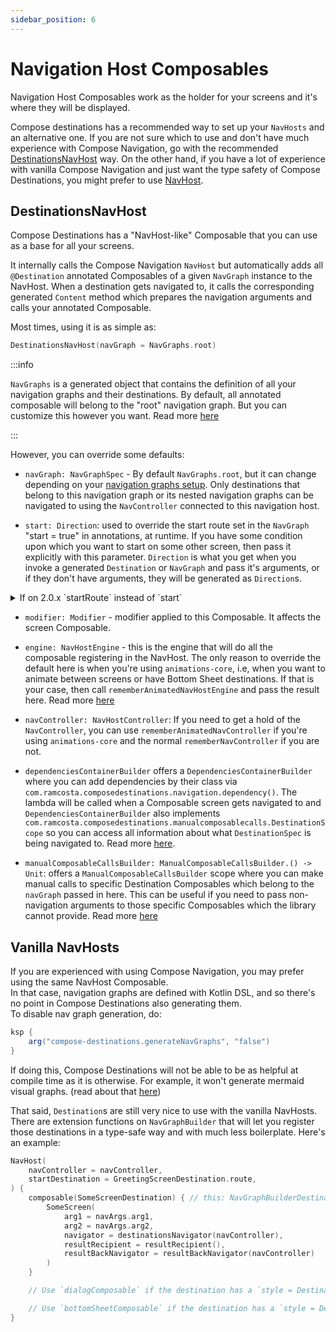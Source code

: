 ```yaml
---
sidebar_position: 6
---
```


# Navigation Host Composables

Navigation Host Composables work as the holder for your screens and it's where they will be displayed.

Compose destinations has a recommended way to set up your `NavHosts` and an alternative one. If you are not sure which to use and don't have much experience with Compose Navigation, go with the recommended [DestinationsNavHost](#destinationsnavhost-) way. On the other hand, if you have a lot of experience with vanilla Compose Navigation and just want the type safety of Compose Destinations, you might prefer to use [NavHost](#vanilla-navhosts).

## DestinationsNavHost 

Compose Destinations has a "NavHost-like" Composable that you can use as a base for all your screens.

It internally calls the Compose Navigation `NavHost` but automatically adds all `@Destination` annotated Composables of a given `NavGraph` instance to the NavHost. When a destination gets navigated to, it calls the corresponding generated `Content` method which prepares the navigation arguments and calls your annotated Composable.

Most times, using it is as simple as:

```kotlin
DestinationsNavHost(navGraph = NavGraphs.root)
```

:::info

`NavGraphs` is a generated object that contains the definition of all your navigation graphs and their destinations. By default, all annotated composable will belong to the "root" navigation graph. But you can customize this however you want. Read more [here](defining-navgraphs)

:::

However, you can override some defaults:

- `navGraph: NavGraphSpec` - By default `NavGraphs.root`, but it can change depending on your [navigation graphs setup](defining-navgraphs). Only destinations that belong to this navigation graph or its nested navigation graphs can be navigated to using the `NavController` connected to this navigation host.

- `start: Direction`: used to override the start route set in the `NavGraph` "start = true" in annotations, at runtime. If you have some condition upon which you want to start on some other screen, then pass it explicitly with this parameter. `Direction` is what you get when you invoke a generated `Destination` or `NavGraph` and pass it's arguments, or if they don't have arguments, they will be generated as `Direction`s.

<details>
  <summary>If on 2.0.x `startRoute` instead of `start`</summary>

- `startRoute: Route`: used to override the start route set in the `NavGraph` "start = true" in annotations, at runtime. If you have some condition upon which you want to start on some other screen, then pass it explicitly with this parameter. `Route` is an interface only implemented by `Destination` and `NavGraph`, since both are valid to start at (if you pass a `NavGraph` then that `NavGraph`'s start destination will be the first shown).

</details>

- `modifier: Modifier` - modifier applied to this Composable. It affects the screen Composable.

- `engine: NavHostEngine` - this is the engine that will do all the composable registering in the NavHost. The only reason to override the default here is when you're using `animations-core`, i.e, when you want to animate between screens or have Bottom Sheet destinations. If that is your case, then call `rememberAnimatedNavHostEngine` and pass the result here. Read more [here](styles-and-animations)

- `navController: NavHostController`: If you need to get a hold of the `NavController`, you can use `rememberAnimatedNavController` if you're using `animations-core` and the normal `rememberNavController` if you are not.

- `dependenciesContainerBuilder` offers a `DependenciesContainerBuilder` where you can add dependencies by their class via `com.ramcosta.composedestinations.navigation.dependency()`. The lambda will be called when a Composable screen gets navigated to and `DependenciesContainerBuilder` also implements `com.ramcosta.composedestinations.manualcomposablecalls.DestinationScope` so you can access all information about what `DestinationSpec` is being navigated to. Read more [here](arguments/nav-host-parameters#use-dependenciescontainerbuilder-to-prepare-dependencies).

- `manualComposableCallsBuilder: ManualComposableCallsBuilder.() -> Unit`: offers a `ManualComposableCallsBuilder` scope where you can
make manual calls to specific Destination Composables which belong to the `navGraph` passed in here. This can be useful if you need to pass non-navigation arguments to those specific Composables which the library cannot provide. Read more [here](arguments/nav-host-parameters)

## Vanilla NavHosts

If you are experienced with using Compose Navigation, you may prefer using the same NavHost Composable.   
In that case, navigation graphs are defined with Kotlin DSL, and so there's no point in Compose Destinations also generating them.  
To disable nav graph generation, do:

```gradle
ksp {
    arg("compose-destinations.generateNavGraphs", "false")
}
```

If doing this, Compose Destinations will not be able to be as helpful at compile time as it is otherwise.
For example, it won't generate mermaid visual graphs. (read about that [here](defining-navgraphs#visualisation-and-documentation))

That said, `Destination`s are still very nice to use with the vanilla NavHosts. There are extension functions on `NavGraphBuilder` that will let you register those destinations in a type-safe way and with much less boilerplate.
Here's an example:

```kotlin
NavHost(
    navController = navController,
    startDestination = GreetingScreenDestination.route,
) {
    composable(SomeScreenDestination) { // this: NavGraphBuilderDestinationScope<SomeScreenDestination.NavArgs>
        SomeScreen(
            arg1 = navArgs.arg1,
            arg2 = navArgs.arg2,
            navigator = destinationsNavigator(navController),
            resultRecipient = resultRecipient(),
            resultBackNavigator = resultBackNavigator(navController)
        )
    }

    // Use `dialogComposable` if the destination has a `style = DestinationStyle.Dialog::class` or subclass

    // Use `bottomSheetComposable` if the destination has a `style = DestinationStyleBottomSheet::class`
}
```
